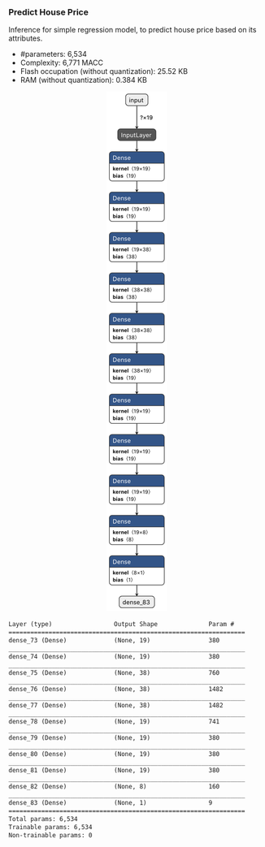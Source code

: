 ### Predict House Price

Inference for simple regression model, to predict house price based on its attributes.

- #parameters: 6,534
- Complexity: 6,771 MACC
- Flash occupation (without quantization): 25.52 KB
- RAM (without quantization): 0.384 KB

<p align="center">
  <img src="/house-price-prediction/predict_house_price_graph.png" />
</p>

```
Layer (type)                 Output Shape              Param #   
=================================================================
dense_73 (Dense)             (None, 19)                380       
_________________________________________________________________
dense_74 (Dense)             (None, 19)                380       
_________________________________________________________________
dense_75 (Dense)             (None, 38)                760       
_________________________________________________________________
dense_76 (Dense)             (None, 38)                1482      
_________________________________________________________________
dense_77 (Dense)             (None, 38)                1482      
_________________________________________________________________
dense_78 (Dense)             (None, 19)                741       
_________________________________________________________________
dense_79 (Dense)             (None, 19)                380       
_________________________________________________________________
dense_80 (Dense)             (None, 19)                380       
_________________________________________________________________
dense_81 (Dense)             (None, 19)                380       
_________________________________________________________________
dense_82 (Dense)             (None, 8)                 160       
_________________________________________________________________
dense_83 (Dense)             (None, 1)                 9         
=================================================================
Total params: 6,534
Trainable params: 6,534
Non-trainable params: 0
```


